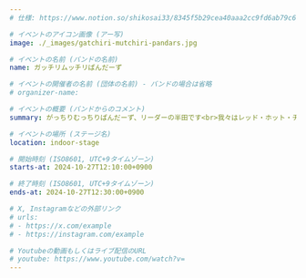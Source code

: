 ```yaml
---
# 仕様: https://www.notion.so/shikosai33/8345f5b29cea40aaa2cc9fd6ab79c6a6?pvs=4#9ae1134163bc41fca64fb5161acf4e19

# イベントのアイコン画像 (アー写)
image: ./_images/gatchiri-mutchiri-pandars.jpg

# イベントの名前 (バンドの名前)
name: ガッチリムッチリぱんだーず

# イベントの開催者の名前 (団体の名前) - バンドの場合は省略
# organizer-name: 

# イベントの概要 (バンドからのコメント)
summary: がっちりむっちりぱんだーず、リーダーの半田です<br>我々はレッド・ホット・チリ・ペッパーズというバンドのコピーバンドなんですが、洋楽をよく聞く人はもちろん聞かない人もこれを機に聞きに来てくれるとありがたいです。<br>ボーカルだけじゃなくてベースやドラム、ギターにも耳を傾けて聞いて頂けると幸いです

# イベントの場所 (ステージ名)
location: indoor-stage

# 開始時刻 (ISO8601, UTC+9タイムゾーン)
starts-at: 2024-10-27T12:10:00+0900

# 終了時刻 (ISO8601, UTC+9タイムゾーン)
ends-at: 2024-10-27T12:30:00+0900

# X, Instagramなどの外部リンク
# urls:
# - https://x.com/example
# - https://instagram.com/example

# Youtubeの動画もしくはライブ配信のURL
# youtube: https://www.youtube.com/watch?v=
---
```

